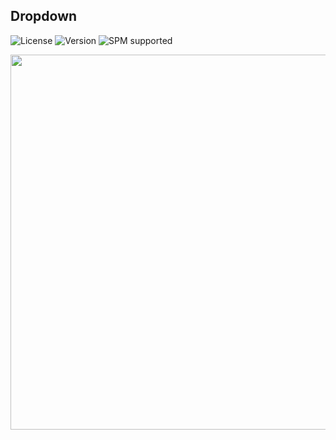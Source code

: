 ## Dropdown
![License](https://img.shields.io/github/license/jihojivenchy/Dropdown)
![Version](https://img.shields.io/github/v/release/jihojivenchy/Dropdown)
![SPM supported](https://img.shields.io/badge/SPM-supported-brightgreen)

<img src = "https://github.com/jihojivenchy/Dropdown/assets/99619107/f14b4439-2728-4b17-a1f2-ac3af68d2f0a" height = 600>
